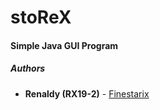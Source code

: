 # stoReX
#### Simple Java GUI Program

##### _Authors_
* **Renaldy (RX19-2)** - [Finestarix](https://github.com/Finestarix)
